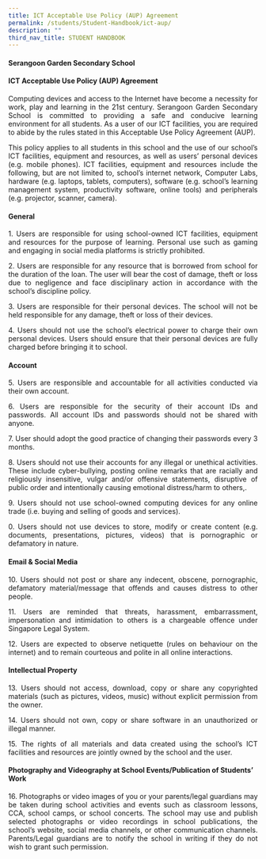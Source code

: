 ```yaml
---
title: ICT Acceptable Use Policy (AUP) Agreement
permalink: /students/Student-Handbook/ict-aup/
description: ""
third_nav_title: STUDENT HANDBOOK
---
```


#### **Serangoon Garden Secondary School**

#### **ICT Acceptable Use Policy (AUP) Agreement** 

<p style="text-align: justify;"> Computing devices and access to the Internet have become a necessity for work, play and learning in the 21st century. Serangoon Garden Secondary School is committed to providing a safe and conducive learning environment for all students. As a user of our ICT facilities, you are required to abide by the rules stated in this Acceptable Use Policy Agreement (AUP). </p>

<p style="text-align: justify;"> This policy applies to all students in this school and the use of our school’s ICT facilities, equipment and resources, as well as users’ personal devices (e.g. mobile phones). ICT facilities, equipment and resources include the following, but are not limited to, school’s internet network, Computer Labs, hardware (e.g. laptops, tablets, computers), software (e.g. school’s learning management system, productivity software, online tools) and peripherals (e.g. projector, scanner, camera). </p>

#### **General**

<p style="text-align: justify;">1.  Users are responsible for using school-owned ICT facilities, equipment and resources for the purpose of learning. Personal use such as gaming and engaging in social media platforms is strictly prohibited.</p>
<p style="text-align: justify;">2.  Users are responsible for any resource that is borrowed from school for the duration of the loan. The user will bear the cost of damage, theft or loss due to negligence and face disciplinary action in accordance with the school’s discipline policy.</p>
<p style="text-align: justify;">3.  Users are responsible for their personal devices. The school will not be held responsible for any damage, theft or loss of their devices.</p>
<p style="text-align: justify;">4.  Users should not use the school’s electrical power to charge their own personal devices. Users should ensure that their personal devices are fully charged before bringing it to school.</p>

#### **Account**

<p style="text-align: justify;">5.  Users are responsible and accountable for all activities conducted via their own account.</p>
<p style="text-align: justify;">6.  Users are responsible for the security of their account IDs and passwords. All account IDs and passwords should not be shared with anyone.</p>
<p style="text-align: justify;">7.  User should adopt the good practice of changing their passwords every 3 months.</p>
<p style="text-align: justify;">8.  Users should not use their accounts for any illegal or unethical activities. These include cyber-bullying, posting online remarks that are racially and religiously insensitive, vulgar and/or offensive statements, disruptive of public order and intentionally causing emotional distress/harm to others,.</p>
<p style="text-align: justify;">9.  Users should not use school-owned computing devices for any online trade (i.e. buying and selling of goods and services).</p>
<p style="text-align: justify;">0.  Users should not use devices to store, modify or create content (e.g. documents, presentations, pictures, videos) that is pornographic or defamatory in nature.</p>

#### **Email & Social Media**

<p style="text-align: justify;">10.  Users should not post or share any indecent, obscene, pornographic, defamatory material/message that offends and causes distress to other people.</p>
<p style="text-align: justify;">11.  Users are reminded that threats, harassment, embarrassment, impersonation and intimidation to others is a chargeable offence under Singapore Legal System.</p>
<p style="text-align: justify;">12.  Users are expected to observe netiquette (rules on behaviour on the internet) and to remain courteous and polite in all online interactions.</p>

#### **Intellectual Property**

<p style="text-align: justify;">13.  Users should not access, download, copy or share any copyrighted materials (such as pictures, videos, music) without explicit permission from the owner.</p>
<p style="text-align: justify;">14.  Users should not own, copy or share software in an unauthorized or illegal manner.</p>
<p style="text-align: justify;">15.  The rights of all materials and data created using the school’s ICT facilities and resources are jointly owned by the school and the user.</p>

#### **Photography and Videography at School Events/Publication of Students’ Work**

<p style="text-align: justify;">16.  Photographs or video images of you or your parents/legal guardians may be taken during school activities and events such as classroom lessons, CCA, school camps, or school concerts. The school may use and publish selected photographs or video recordings in school publications, the school’s website, social media channels, or other communication channels. Parents/Legal guardians are to notify the school in writing if they do not wish to grant such permission.</p>